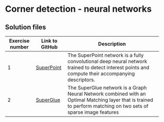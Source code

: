 # Corner detection - neural networks

## Solution files

| Exercise number | Link to GitHub                                                         | Description                                                                                                                                                      |
|-----------------|------------------------------------------------------------------------|------------------------------------------------------------------------------------------------------------------------------------------------------------------|
| 1               | [SuperPoint](https://github.com/magicleap/SuperPointPretrainedNetwork) | The SuperPoint network is a fully convolutional deep neural network trained to detect interest points and compute their accompanying descriptors.                |
| 2               | [SuperGlue](https://github.com/magicleap/SuperGluePretrainedNetwork)   | The SuperGlue network is a Graph Neural Network combined with an Optimal Matching layer that is trained to perform matching on two sets of sparse image features |

